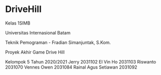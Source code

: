 # DriveHill
Kelas 1SIMB

Universitas Internasional Batam

Teknik Pemograman - Fradian Simanjuntak, S.Kom.

Proyek Akhir Game Drive Hill

Kelompok 5 Tahun 2020/2021
Jerry	2031102
El Vin Ho 2031103
Riswanto 2031070
Vennes Owen 2031084
Rainal Agus Setiawan 2031092
